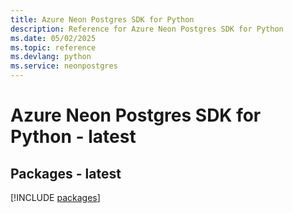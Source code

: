 ```yaml
---
title: Azure Neon Postgres SDK for Python
description: Reference for Azure Neon Postgres SDK for Python
ms.date: 05/02/2025
ms.topic: reference
ms.devlang: python
ms.service: neonpostgres
---
```

# Azure Neon Postgres SDK for Python - latest
## Packages - latest
[!INCLUDE [packages](neon-postgres-index.md)]
